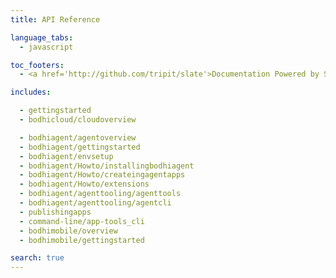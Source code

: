 ```yaml
---
title: API Reference

language_tabs:
  - javascript

toc_footers:
  - <a href='http://github.com/tripit/slate'>Documentation Powered by Slate</a>

includes:

  - gettingstarted
  - bodhicloud/cloudoverview

  - bodhiagent/agentoverview
  - bodhiagent/gettingstarted
  - bodhiagent/envsetup
  - bodhiagent/Howto/installingbodhiagent
  - bodhiagent/Howto/createingagentapps
  - bodhiagent/Howto/extensions
  - bodhiagent/agenttooling/agenttools
  - bodhiagent/agenttooling/agentcli
  - publishingapps
  - command-line/app-tools_cli
  - bodhimobile/overview
  - bodhimobile/gettingstarted

search: true
---
```

